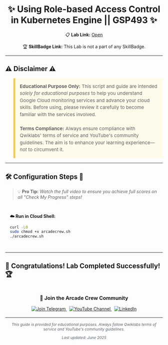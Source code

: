 
<h1 align="center">
✨  Using Role-based Access Control in Kubernetes Engine || GSP493 ✨
</h1>

<div align="center">

📋 **Lab Link:** [Open](https://www.cloudskillsboost.google/focuses/5156?parent=catalog)  
<!-- 🏆 **SkillBadge Link:** [Open](https://www.cloudskillsboost.google/course_templates/623) -->
🏆 **SkillBadge Link:** This Lab is not a part of any SkillBadge.

</div>

---

## ⚠️ Disclaimer ⚠️

<blockquote style="background-color: #fffbea; border-left: 6px solid #f7c948; padding: 1em; font-size: 15px; line-height: 1.5;">
  <strong>Educational Purpose Only:</strong> This script and guide are intended <em>solely for educational purposes</em> to help you understand Google Cloud monitoring services and advance your cloud skills. Before using, please review it carefully to become familiar with the services involved.
  <br><br>
  <strong>Terms Compliance:</strong> Always ensure compliance with Qwiklabs' terms of service and YouTube's community guidelines. The aim is to enhance your learning experience—<em>not</em> to circumvent it.
</blockquote>

---

## 🛠️ Configuration Steps 🚀

> 💡 **Pro Tip:** *Watch the full video to ensure you achieve full scores on all "Check My Progress" steps!*

<div style="padding: 15px; margin: 10px 0;">
<p><strong>☁️ Run in Cloud Shell:</strong></p>

```bash
curl -LO 
sudo chmod +x arcadecrew.sh
./arcadecrew.sh
```

</div>

---

## 🎉 **Congratulations! Lab Completed Successfully!** 🏆  

<div align="center" style="padding: 5px;">
  <h3>📱 Join the Arcade Crew Community</h3>
  
  <a href="https://t.me/arcadecrewupdates">
    <img src="https://img.shields.io/badge/Join_Telegram-2CA5E0?style=for-the-badge&logo=telegram&logoColor=white" alt="Join Telegram">
  </a>
  <!-- &nbsp;
  <a href="https://chat.whatsapp.com/GpATcJxhsTv6CUzazAiCGB">
    <img src="https://img.shields.io/badge/Join_WhatsApp-25D366?style=for-the-badge&logo=whatsapp&logoColor=white" alt="Join WhatsApp">
  </a> -->
  &nbsp;
  <a href="https://www.youtube.com/@Arcade61432?sub_confirmation=1">
    <img src="https://img.shields.io/badge/Subscribe-Arcade%20Crew-FF0000?style=for-the-badge&logo=youtube&logoColor=white" alt="YouTube Channel">
  </a>
  &nbsp;
  <a href="https://www.linkedin.com/in/gourav61432/">
    <img src="https://img.shields.io/badge/LINKEDIN-Gourav%20Sen-0077B5?style=for-the-badge&logo=linkedin&logoColor=white" alt="LinkedIn">
  </a>

</div>

---

<div align="center">
  <p style="font-size: 12px; color: #586069;">
    <em>This guide is provided for educational purposes. Always follow Qwiklabs terms of service and YouTube's community guidelines.</em>
  </p>
  <p style="font-size: 12px; color: #586069;">
    <em>Last updated: June 2025</em>
  </p>
</div>